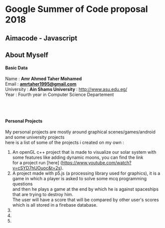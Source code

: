 # Google Summer of Code proposal 2018

## Aimacode - Javascript

## About Myself
#### Basic Data

Name : <b> Amr Ahmed Taher Mohamed </b> <br>
Email : <b> amrtaher1995@gmail.com </b> <br>
University : <b> Ain Shams University </b> : http://www.asu.edu.eg/ <br>
Year : Fourth year in Computer Science Departement <br>

<br><br>

#### Personal Projects
My personal projects are mostly around graphical scenes/games/android and some university projects <br>
here is a list of some of the projects i created on my own :
1. An openGL c++ project that is made to visualize our solar system with some features like adding dynamic moons, you can find the link <br>
for a project run [here] (https://www.youtube.com/watch?v=cSYD7hUOuoc&t=2s).
2. A project made with p5.js (a processing library used for graphics), it is a game in which a player is asked to solve some mcq programming questions <br> and then he plays a game at the end by which he is against spaceships that are trying to destroy him.<br>
The user will have a score that will be compared by other user's scores which is all stored in a firebase database.
3. 
4. 
5.
